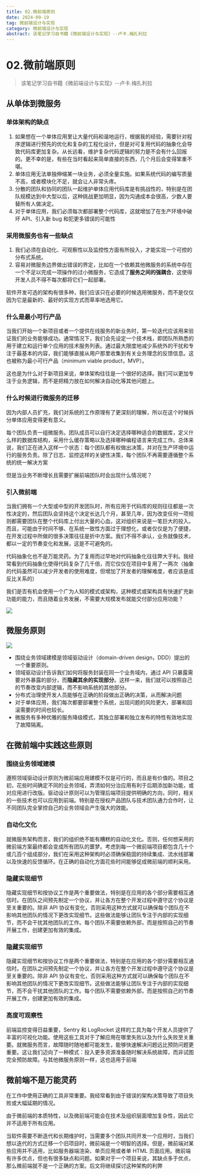 ```yaml
---
title: 02.微前端原则
date: 2024-09-19
tag: 微前端设计与实现
category: 微前端设计与实现
abstract: 该笔记学习自书籍《微前端设计与实现》--卢卡.梅扎利拉
---
```


# 02.微前端原则

> 该笔记学习自书籍《微前端设计与实现》--卢卡.梅扎利拉

## 从单体到微服务

### 单体架构的缺点

1. 如果想在一个单体应用里让大量代码和谐地运行，根据我的经验，需要针对程序逻辑进行预先的优化和复杂的工程化设计，但是对可复用代码的抽象化会导致代码库更加复杂。从长远看，维护复杂代码逻辑的努力是不会有什么回报的。更不幸的是，有些在当时看起来简单直接的东西，几个月后会变得笨重不堪。
2. 单体应用无法单独伸缩某一块业务，必须全量实施。如果系统代码的编写质量不高，或者模块化不足，就会让人非常头疼。
3. 分散的团队和协同的团队一起维护单体应用代码库是有挑战性的，特别是在团队规模达到中大型以后，这种挑战更加明显，因为沟通成本会很高，少数人要替所有人做决定。
4. 对于单体应用，我们必须每次都部署整个代码库，这就增加了在生产环境中破坏 API、引入新 bug 和犯更多错误的可能性

### 采用微服务也有一些缺点

1. 我们必须在自动化、可观察性以及监控性方面有所投入，才能实现一个可控的分布式系统。
2. 容易对微服务边界做出错误的界定，比如在一个依赖其他微服务的系统中存在一个不足以完成一项操作的过小微服务，它造成了**服务之间的强耦合**，这使得开发人员不得不每次都将它们一起部署。

软件开发可选的架构有很多种，我们应该只在必要的时候选用微服务，而不是仅仅因为它是最新的、最好的实现方式而草率地选用它。


### 什么是最小可行产品

当我们开始一个新项目或者一个提供在线服务的新业务时，第一轮迭代应该用来验证我们的业务能够成功。通常情况下，我们会先设定一个技术栈，即团队所熟悉的用于建立和运行单个应用的技术服务列表。通过最大限度地减少系统外的干扰和专注于最基本的内容，我们能够直接从用户那里收集到有关业务理念的反馈信息。这也被称为最小可行产品（minimum viable product，MVP）。

这也是为什么对于新项目来说，单体架构往往是一个很好的选择。我们可以更加专注于业务逻辑，而不是把精力放在如何解决自动化等其他问题上。

### 什么时候进行微服务的迁移

因为内部人员扩充，我们对系统的工作原理有了更深刻的理解，所以在这个时候拆分单体应用变得更有意义。

每个团队负责一组微服务。团队成员可以自行决定选择哪种适合的数据库，定义什么样的数据库结构，采用什么缓存策略以及选择哪种编程语言来完成工作。总体来说，我们正在进入这样一个状态：每个团队都有权做出决策，并对在生产环境中运行的服务负责。除了日志、监控这样的关键性决策，每个团队不再需要遵循整个系统的统一解决方案

但是当业务不断增长且需要扩展前端团队时会出现什么情况呢？

### 引入微前端

当我们拥有一个大型或中型的开发团队时，所有应用于代码库的规则往往都是一次性决定的，然后团队会坚持这个决定长达几个月，甚至几年，因为改变任何一项规则都需要团队在整个代码库上付出大量的心血，这对组织来说是一笔巨大的投入。而且，可能由于时间不够、在系统一致性方面过于理想化，或者仅仅是为了便捷，在开发过程中所做的很多决策往往是折中方案。我们不得不承认，业务就像技术，都以一定的节奏变化和发展，这是不可避免的。

代码抽象化也不是万能灵药。为了复用而过早地对代码抽象化往往弊大于利。我经常看到代码抽象化使得代码复杂了几千倍，而它仅仅在项目中复用了一两次（抽象的代码虽然可以减少开发者的使用难度，但增加了开发者的理解难度，者应该是成反比关系的）

我们是否有机会使用一个广为人知的模式或架构，这种模式或架构具有快速扩充新功能的能力，而且随着业务发展，不需要大规模发布就能交付部分应用功能？

![](https://oss.justin3go.com/blogs/Pasted%20image%2020230903122130.png)

## 微服务原则

![](https://oss.justin3go.com/blogs/Pasted%20image%2020230903122201.png)

- 围绕业务领域建模是领域驱动设计（domain-driven design，DDD）提出的一个重要原则。
- 领域驱动设计告诉我们如何将服务封装在同一个业务域内，通过 API 只暴露需要对外暴露的部分，而**隐藏其余的实现部分**。这样一来，我们就可以按照自己的节奏改变内部逻辑，而不影响系统的其他部分。
- 分布式治理使开发人员能够在正确的阶段做出正确的决策，从而解决问题
- 对于单体应用，我们每次都要部署整个系统，出现问题的风险更大，部署和回滚需要的时间也较长。
- 微服务有多种优雅的服务降级模式，其独立部署和独立发布的特性有效地实现了故障隔离。

## 在微前端中实践这些原则

### 围绕业务领域建模

遵照领域驱动设计原则为微前端应用建模不仅是可行的，而且是有价值的。项目之初，花些时间确定不同的业务领域，弄清如何分治应用有利于后期添加新功能，或对应用进行改版。驱动设计原则可以为管理后端项目提供明确的方向，同时，相关的一些技术也可以应用到前端。特别是在授权产品团队与技术团队通力合作时，让不同团队完全掌控自己的业务领域会产生强大的效能。

### 自动化文化

就微服务架构而言，我们的组织绝不能有糟糕的自动化文化。否则，任何想采用的微前端方案最终都会变成所有团队的噩梦。考虑到每一个微前端项目都包含几十个或几百个组成部分，我们在采用这种架构时必须确保稳固的持续集成、流水线部署以及快速的反馈循环。在正确的自动化方面花些时间能够促成微前端的顺利采用。

### 隐藏实现细节

隐藏实现细节和按协议工作是两个重要做法，特别是在应用的各个部分需要相互通信时。在团队之间预先制定一个协议，并让各方在整个开发过程中遵守这个协议是至关重要的。除非 API 协议有变化，否则采用这种方式就可以确保每个团队在不影响其他团队的情况下更改实现细节。这些做法能够让团队专注于内部的实现细节，而不会干扰其他团队的工作。每个团队不需要依赖外部，而是按照自己的节奏开展工作，创建更加有效的集成。

### 隐藏实现细节

隐藏实现细节和按协议工作是两个重要做法，特别是在应用的各个部分需要相互通信时。在团队之间预先制定一个协议，并让各方在整个开发过程中遵守这个协议是至关重要的。除非 API 协议有变化，否则采用这种方式就可以确保每个团队在不影响其他团队的情况下更改实现细节。这些做法能够让团队专注于内部的实现细节，而不会干扰其他团队的工作。每个团队不需要依赖外部，而是按照自己的节奏开展工作，创建更加有效的集成。

### 高度可观察性

前端监控变得日益重要，Sentry 和 LogRocket 这样的工具为每个开发人员提供了丰富的可视化功能。使用这些工具对于了解应用在哪里失败以及为什么失败至关重要。就微服务而言，故障随时随地都可能发生，能够快速解决问题远比预防问题更重要。这让我们迈向了一种模式：投入更多资源准备随时解决系统故障，而非试图完全预防故障。与其他微服务原则一样，这也适用于前端

## 微前端不是万能灵药

在工作中使用正确的工具非常重要。我经常看到由于错误的架构决策导致了项目失败或大幅延期的情况。

由于微前端的本质特性，以及微前端可能会在技术及组织层面增加复杂性，因此它并不适用于所有应用。

当软件需要不断迭代和长期维护时，当需要多个团队共同开发一个应用时，当我们想以迭代的方式迁移一个旧项目时，微前端是一个明智的选择。但是，微前端对某些应用并不适用，比如服务器端渲染、单页应用或者单 HTML 页面应用。微前端有许多优点，但也有很多缺点和问题。如果对于一个项目来说，其缺点多于优点，那么微前端就不是一个正确的方案。后文将继续探讨这种架构的利弊
